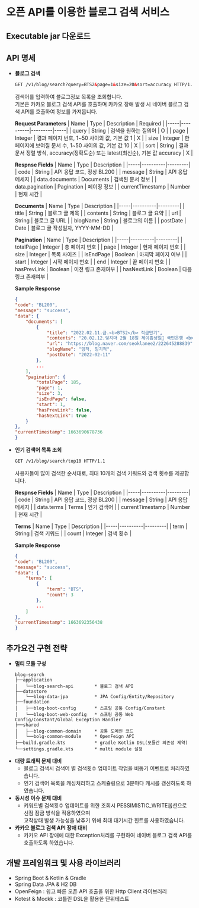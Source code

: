 <h1 align="left">오픈 API를 이용한 블로그 검색 서비스</a></h1>

## Executable jar 다운로드 

## API 명세

- **블로그 검색**
    ```HTML
    GET /v1/blog/search?query=BTS2&page=1&size=20&sort=accuracy HTTP/1.1
    ```
    검색어를 입력하여 블로그정보 목록을 조회합니다.   
    기본은 카카오 블로그 검색 API를 호출하며 카카오 장애 발생 시 네이버 블로그 검색 API를 호출하여 정보를 가져옵니다.
    
    **Request Parameters**
    | Name | Type | Description | Required |
    |-----|----------|---------|-----|
    | query | String | 검색을 원하는 질의어  | O |
    | page | Integer | 결과 페이지 번호, 1~50 사이의 값, 기본 값 1 | X |
    | size | Integer | 한 페이지에 보여질 문서 수, 1~50 사이의 값, 기본 값 10 | X |
    | sort | String | 결과 문서 정렬 방식, accuracy(정확도순) 또는 latest(최신순), 기본 값 accuracy | X |
    
    **Respnse Fields**
    | Name | Type | Description |
    |-----|----------|---------|
    | code | String | API 응답 코드, 정상 BL200 |
    | message | String | API 응답 메세지 |
    | data.documents | Documents | 검색된 문서 정보 |
    | data.pagination | Pagination | 페이징 정보 |
    | currentTimestamp | Number | 현재 시간 |
    
    **Documents**
    | Name | Type | Description |
    |-----|----------|---------|
    | title | String | 블로그 글 제목 |
    | contents | String | 블로그 글 요약 |
    | url | String | 블로그 글 URL |
    | blogName | String | 블로그의 이름 |
    | postDate | Date | 블로그 글 작성일자, YYYY-MM-DD |
    
    **Pagination**
    | Name | Type | Description |
    |-----|----------|---------|
    | totalPage | Integer | 총 페이지 번호 |
    | page | Integer | 현재 페이지 번호 |
    | size | Integer | 목록 사이즈 |
    | isEndPage | Boolean | 마지막 페이지 여부 |
    | start | Integer | 시작 페이지 번호 |
    | end | Integer | 끝 페이지 번호 |
    | hasPrevLink | Boolean | 이전 링크 존재여부 |
    | hasNextLink | Boolean | 다음 링크 존재여부 |
    
    **Sample Response**
    ```JSON
    {
    "code": "BL200",
    "message": "success",
    "data": {
        "documents": [
            {
                "title": "2022.02.11.금.<b>BTS2</b> 적금만기",
                "contents": "20.02.12.잊지마 2월 18일 제이홉생일🎂 국민은행 <b>BTS2</b>적금 추천번호 2194003763 한 달 생활비 다 쓰고 남은 돈 모으려고 적금 가입했다. 사실 금리가 거기서 거기인지라 그냥 내가 오고가... m.blog.naver.com 2년전에 잔여 생활비 모아두려고 만든 BTS적금. 드디어 만기가 되었다. 사실 내일이 찐 만긴데 휴일버프...",
                "url": "https://blog.naver.com/seoklanee2/222645288839",
                "blogName": "밍적, 밍기적",
                "postDate": "2022-02-11"
            },
            ...
        ],
        "pagination": {
            "totalPage": 185,
            "page": 1,
            "size": 3,
            "isEndPage": false,
            "start": 1,
            "hasPrevLink": false,
            "hasNextLink": true
        }
    },
    "currentTimestamp": 1663690678736
    }
    ```
    
- **인기 검색어 목록 조회**
    ```HTML
    GET /v1/blog/search/top10 HTTP/1.1
    ```
    사용자들이 많이 검색한 순서대로, 최대 10개의 검색 키워드와 검색 횟수를 제공합니다.    
    
    **Respnse Fields**
    | Name | Type | Description |
    |-----|----------|---------|
    | code | String | API 응답 코드, 정상 BL200 |
    | message | String | API 응답 메세지 |
    | data.terms | Terms | 인기 검색어  |
    | currentTimestamp | Number | 현재 시간 |
    
    **Terms**
    | Name | Type | Description |
    |-----|----------|---------|
    | term | String | 검색 키워드 |
    | count | Integer | 검색 횟수 |
    
    **Sample Response**
    ```JSON
   {
    "code": "BL200",
    "message": "success",
    "data": {
        "terms": [
            {
                "term": "BTS",
                "count": 3
            },
            ...
        ]
    },
    "currentTimestamp": 1663692356438
    }
    ```
    

## 추가요건 구현 전략
- **멀티 모듈 구성**
    ```
    blog-search
    ├──application
    │   └──blog-search-api        * 블로그 검색 API
    ├──datastore                                                        
    │   └──blog-data-jpa          * JPA Config/Entity/Repository
    ├──foundation
    │   ├──blog-boot-config       * 스프링 공통 Config/Constant
    │   └──blog-boot-web-config   * 스프링 공통 Web Config/Constant/Global Exception Handler
    ├──shared
    │   ├──blog-common-domain     * 공통 도메인 코드
    │   └──bolg-common-module     * OpenFeign API
    ├──build.gradle.kts           * gradle Kotlin DSL(모듈간 의존성 제약)
    └──settings.gradle.kts        * multi module 설정
    ```
- **대량 트래픽 문제 대비**
    * 블로그 검색시 검색어 별 검색횟수 업데이트 작업을 비동기 이벤트로 처리하였습니다.   
    * 인기 검색어 목록을 캐싱처리하고 스케쥴링으로 3분마다 캐시를 갱신하도록 하였습니다.
- **동시성 이슈 문제 대비**
    * 키워드별 검색횟수 업데이트를 위한 조회시 PESSIMISTIC_WRITE옵션으로 선점 잠금 방식을 적용하였으며   
      교착상태 발생 가능성을 낮추기 위해 최대 대기시간 힌트를 사용하였습니다.
- **카카오 블로그 검색 API 장애 대비**
    * 카카오 API 장애에 대한 Exception처리를 구현하여 네이버 블로그 검색 API를 호출하도록 하였습니다.
  
## 개발 프레임워크 및 사용 라이브러리
+ Spring Boot & Kotlin & Gradle
+ Spring Data JPA & H2 DB
+ OpenFeign : 쉽고 빠른 오픈 API 호출을 위한 Http Client 라이브러리
+ Kotest & Mockk : 코틀린 DSL을 활용한 단위테스트 
